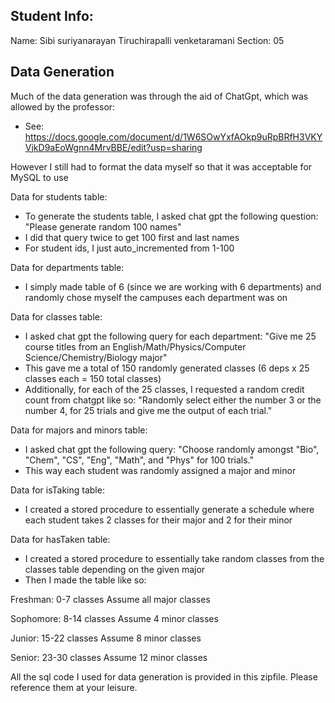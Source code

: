 ## Student Info:
Name: Sibi suriyanarayan Tiruchirapalli venketaramani
Section: 05

## Data Generation

Much of the data generation was through the aid of ChatGpt, which was allowed by the professor:
- See: https://docs.google.com/document/d/1W6SOwYxfAOkp9uRpBRfH3VKYVjkD9aEoWgnn4MrvBBE/edit?usp=sharing

However I still had to format the data myself so that it was acceptable for MySQL to use

Data for students table:
- To generate the students table, I asked chat gpt the following question: "Please generate 
    random 100 names"
- I did that query twice to get 100 first and last names
- For student ids, I just auto_incremented from 1-100

Data for departments table:
- I simply made table of 6 (since we are working with 6 departments) and randomly chose myself the campuses each department was on

Data for classes table:
- I asked chat gpt the following query for each department: 
    "Give me 25 course titles from an English/Math/Physics/Computer Science/Chemistry/Biology major"
- This gave me a total of 150 randomly generated classes (6 deps x 25 classes each = 150 total classes)
- Additionally, for each of the 25 classes, I requested a random credit count from chatgpt like so:
    "Randomly select either the number 3 or the number 4, for 25 trials and give me the output of each trial."

Data for majors and minors table:
- I asked chat gpt the following query: 
    "Choose randomly amongst "Bio", "Chem", "CS", "Eng", "Math", and "Phys" for 100 trials."
- This way each student was randomly assigned a major and minor

Data for isTaking table:
- I created a stored procedure to essentially generate a schedule where each student takes 2 classes for their major and 2 for their minor

Data for hasTaken table:
- I created a stored procedure to essentially take random classes from the classes table depending on the given major
- Then I made the table like so:

Freshman:
0-7 classes
Assume all major classes

Sophomore:
8-14 classes
Assume 4 minor classes

Junior:
15-22 classes
Assume 8 minor classes

Senior:
23-30 classes
Assume 12 minor classes

All the sql code I used for data generation is provided in this zipfile. Please reference them at your leisure.
